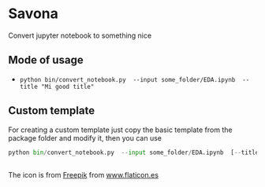 # Savona
Convert jupyter notebook to something nice

## Mode of usage
* `python bin/convert_notebook.py  --input some_folder/EDA.ipynb  --title "Mi good title"`

## Custom template
For creating a custom template just copy the basic template from the package folder and modify it, then you can use

```python
python bin/convert_notebook.py  --input some_folder/EDA.ipynb  [--title "Mi good title"] [--theme /home/user/custom_template/]
```

## 
The icon is from
<a href="https://www.flaticon.es/autores/freepik" title="Freepik">Freepik</a> from <a href="https://www.flaticon.es/" title="Flaticon"> www.flaticon.es</a>
